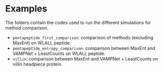 # Examples

The folders contain the codes used to run the different simulations for method comparison.

 - `pentapeptide_first_comparison`: comparison of methods (excluding MaxEnt) on WLALL peptide.
 - `pentapeptide_entropy_comparison`: comparison between MaxEnt and VAMPNet + LeastCounts on WLALL peptide.
 - `villin`: comparison between MaxEnt and VAMPNet + LeastCounts on villin headpiece protein.
